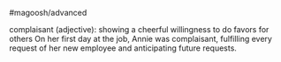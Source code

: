 #magoosh/advanced

complaisant (adjective): showing a cheerful willingness to do favors for others 
On her first day at the job, Annie was complaisant, fulfilling every request of her new employee and 
anticipating future requests. 
